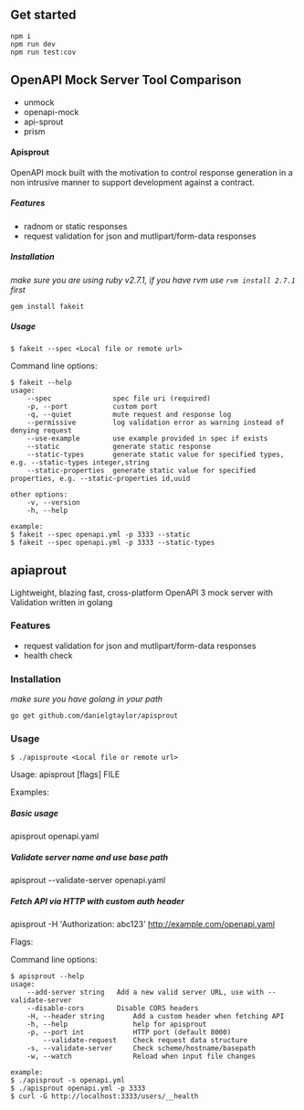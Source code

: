 
## Get started
```
npm i 
npm run dev
npm run test:cov
```
## OpenAPI Mock Server Tool Comparison

- unmock
- openapi-mock
- api-sprout
- prism

#### Apisprout

OpenAPI mock built with the motivation to control response generation in a non intrusive manner to support development against a contract.

##### Features
- radnom or static responses
- request validation for json and mutlipart/form-data responses


##### Installation
_make sure you are using ruby v2.7.1, if you have rvm use `rvm install 2.7.1` first_
```
gem install fakeit
```

##### Usage

    $ fakeit --spec <Local file or remote url>

Command line options:

    $ fakeit --help
    usage:
        --spec               spec file uri (required)
        -p, --port           custom port
        -q, --quiet          mute request and response log
        --permissive         log validation error as warning instead of denying request
        --use-example        use example provided in spec if exists
        --static             generate static response
        --static-types       generate static value for specified types, e.g. --static-types integer,string
        --static-properties  generate static value for specified properties, e.g. --static-properties id,uuid

    other options:
        -v, --version
        -h, --help

    example:
    $ fakeit --spec openapi.yml -p 3333 --static
    $ fakeit --spec openapi.yml -p 3333 --static-types

## apiaprout

Lightweight, blazing fast, cross-platform OpenAPI 3 mock server with Validation written in golang

### Features
- request validation for json and mutlipart/form-data responses
- health check


### Installation
_make sure you have golang in your path_
```
go get github.com/danielgtaylor/apisprout
```

### Usage

    $ ./apisproute <Local file or remote url>
Usage:
  apisprout [flags] FILE

Examples:
  ##### Basic usage
  apisprout openapi.yaml

  ##### Validate server name and use base path
  apisprout --validate-server openapi.yaml

  ##### Fetch API via HTTP with custom auth header
  apisprout -H 'Authorization: abc123' http://example.com/openapi.yaml

Flags:
 

Command line options:

    $ apisprout --help
    usage:
        --add-server string   Add a new valid server URL, use with --validate-server
        --disable-cors        Disable CORS headers
        -H, --header string       Add a custom header when fetching API
        -h, --help                help for apisprout
        -p, --port int            HTTP port (default 8000)
            --validate-request    Check request data structure
        -s, --validate-server     Check scheme/hostname/basepath 
        -w, --watch               Reload when input file changes

    example:
    $ ./apisprout -s openapi.yml
    $ ./apisprout openapi.yml -p 3333
    $ curl -G http://localhost:3333/users/__health

